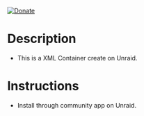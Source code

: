 [![Donate](https://img.shields.io/badge/Donate-PayPal-green.svg)](https://www.paypal.com/donate?business=QVR5JEKFBASVW&no_recurring=0&currency_code=USD)
# Description
* This is a XML Container create on Unraid.

# Instructions
* Install through community app on Unraid.
